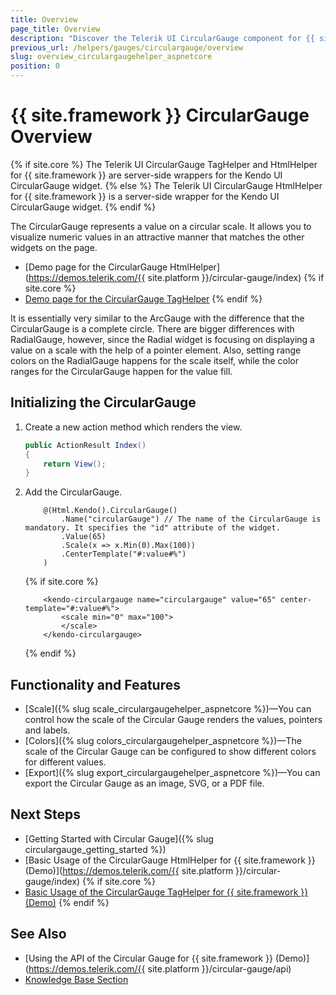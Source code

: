 ```yaml
---
title: Overview
page_title: Overview
description: "Discover the Telerik UI CircularGauge component for {{ site.framework }} and learn how to initialize and configure the component."
previous_url: /helpers/gauges/circulargauge/overview
slug: overview_circulargaugehelper_aspnetcore
position: 0
---
```


# {{ site.framework }} CircularGauge Overview

{% if site.core %}
The Telerik UI CircularGauge TagHelper and HtmlHelper for {{ site.framework }} are server-side wrappers for the Kendo UI CircularGauge widget.
{% else %}
The Telerik UI CircularGauge HtmlHelper for {{ site.framework }} is a server-side wrapper for the Kendo UI CircularGauge widget.
{% endif %}

The CircularGauge represents a value on a circular scale. It allows you to visualize numeric values in an attractive manner that matches the other widgets on the page. 

* [Demo page for the CircularGauge HtmlHelper](https://demos.telerik.com/{{ site.platform }}/circular-gauge/index)
{% if site.core %}
* [Demo page for the CircularGauge TagHelper](https://demos.telerik.com/aspnet-core/circular-gauge/tag-helper)
{% endif %}

It is essentially very similar to the ArcGauge with the difference that the CircularGauge is a complete circle. There are bigger differences with RadialGauge, however, since the Radial widget is focusing on displaying a value on a scale with the help of a pointer element. Also, setting range colors on the RadialGauge happens for the scale itself, while the color ranges for the CircularGauge happen for the value fill.

## Initializing the CircularGauge

1. Create a new action method which renders the view.

    ```C#
    public ActionResult Index()
    {
        return View();
    }
    ```

1. Add the CircularGauge.

    ```HtmlHelper
        @(Html.Kendo().CircularGauge()
            .Name("circularGauge") // The name of the CircularGauge is mandatory. It specifies the "id" attribute of the widget.
            .Value(65)
            .Scale(x => x.Min(0).Max(100))
            .CenterTemplate("#:value#%")
        )
    ```
    {% if site.core %}
    ```TagHelper
        <kendo-circulargauge name="circulargauge" value="65" center-template="#:value#%">
            <scale min="0" max="100">
            </scale>
        </kendo-circulargauge>
    ```
    {% endif %}

## Functionality and Features

* [Scale]({% slug scale_circulargaugehelper_aspnetcore %})—You can control how the scale of the Circular Gauge renders the values, pointers and labels.
* [Colors]({% slug colors_circulargaugehelper_aspnetcore %})—The scale of the Circular Gauge can be configured to show different colors for different values.
* [Export]({% slug export_circulargaugehelper_aspnetcore %})—You can export the Circular Gauge as an image, SVG, or a PDF file.

## Next Steps

* [Getting Started with Circular Gauge]({% slug circulargauge_getting_started %})
* [Basic Usage of the CircularGauge HtmlHelper for {{ site.framework }} (Demo)](https://demos.telerik.com/{{ site.platform }}/circular-gauge/index)
{% if site.core %}
* [Basic Usage of the CircularGauge TagHelper for {{ site.framework }} (Demo)](https://demos.telerik.com/aspnet-core/circular-gauge/tag-helper)
{% endif %}

## See Also

* [Using the API of the Circular Gauge for {{ site.framework }} (Demo)](https://demos.telerik.com/{{ site.platform }}/circular-gauge/api)
* [Knowledge Base Section](/knowledge-base)
